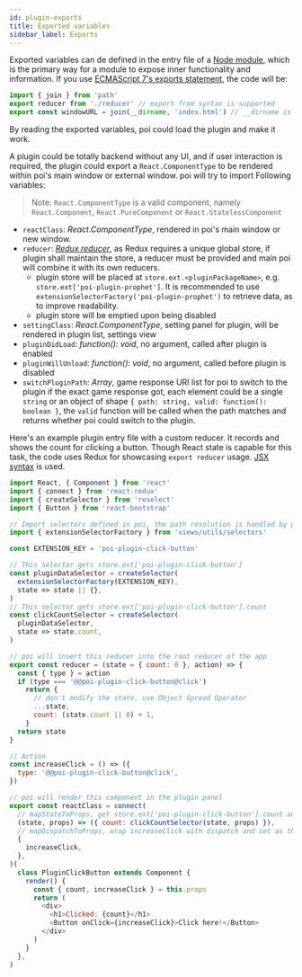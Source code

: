```yaml
---
id: plugin-exports
title: Exported variables
sidebar_label: Exports
---
```


Exported variables can de defined in the entry file of a [Node module](https://nodejs.org/api/modules.html), which is the primary way for a module to expose inner functionality and information. If you use [ECMAScript 7's exports statement](https://developer.mozilla.org/en-US/docs/Web/JavaScript/Reference/Statements/export), the code will be:

```javascript
import { join } from 'path'
export reducer from './reducer' // export from syntax is supported
export const windowURL = join(__dirname, 'index.html') // __dirname is the root path of your plugin.
```

By reading the exported variables, poi could load the plugin and make it work.

A plugin could be totally backend without any UI, and if user interaction is required, the plugin could export a `React.ComponentType` to be rendered within poi's main window or external window. poi will try to import Following variables:

> Note: `React.ComponentType` is a valid component, namely `React.Component`, `React.PureComponent` or `React.StatelessComponent`

* `reactClass`: _React.ComponentType_, rendered in poi's main window or new window.
* `reducer`: [_Redux reducer_](http://redux.js.org/docs/basics/Reducers.html), as Redux requires a unique global store, if plugin shall maintain the store, a reducer must be provided and main poi will combine it with its own reducers.
  * plugin store will be placed at `store.ext.<pluginPackageName>`, e.g. `store.ext['poi-plugin-prophet']`. It is recommended to use `extensionSelectorFactory('poi-plugin-prophet')` to retrieve data, as to improve readability.
  * plugin store will be emptied upon being disabled
* `settingClass`: _React.ComponentType_, setting panel for plugin, will be rendered in plugin list, settings view
* `pluginDidLoad`: _function(): void_, no argument, called after plugin is enabled
* `pluginWillUnload`: _function(): void_, no argument, called before plugin is disabled
* `switchPluginPath`: _Array_, game response URI list for poi to switch to the plugin if the exact game response got, each element could be a single `string` or an object of shape `{ path: string, valid: function(): boolean }`, the `valid` function will be called when the path matches and returns whether poi could switch to the plugin.

Here's an example plugin entry file with a custom reducer. It records and shows the count for clicking a button. Though React state is capable for this task, the code uses Redux for showcasing `export reducer` usage. [JSX syntax](https://facebook.github.io/react/docs/jsx-in-depth.html) is used.

```javascript
import React, { Component } from 'react'
import { connect } from 'react-redux'
import { createSelector } from 'reselect'
import { Button } from 'react-bootstrap'

// Import selectors defined in poi, the path resolution is handled by poi
import { extensionSelectorFactory } from 'views/utils/selectors'

const EXTENSION_KEY = 'poi-plugin-click-button'

// This selector gets store.ext['poi-plugin-click-button']
const pluginDataSelector = createSelector(
  extensionSelectorFactory(EXTENSION_KEY),
  state => state || {},
)
// This selector gets store.ext['poi-plugin-click-button'].count
const clickCountSelector = createSelector(
  pluginDataSelector,
  state => state.count,
)

// poi will insert this reducer into the root reducer of the app
export const reducer = (state = { count: 0 }, action) => {
  const { type } = action
  if (type === '@@poi-plugin-click-button@click')
    return {
      // don't modify the state, use Object Spread Operator
      ...state,
      count: (state.count || 0) + 1,
    }
  return state
}

// Action
const increaseClick = () => ({
  type: '@@poi-plugin-click-button@click',
})

// poi will render this component in the plugin panel
export const reactClass = connect(
  // mapStateToProps, get store.ext['poi-plugin-click-button'].count and set as this.props.count
  (state, props) => ({ count: clickCountSelector(state, props) }),
  // mapDispatchToProps, wrap increaseClick with dispatch and set as this.props.increaseClick
  {
    increaseClick,
  },
)(
  class PluginClickButton extends Component {
    render() {
      const { count, increaseClick } = this.props
      return (
        <div>
          <h1>Clicked: {count}</h1>
          <Button onClick={increaseClick}>Click here!</Button>
        </div>
      )
    }
  },
)
```
